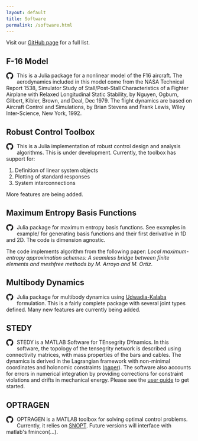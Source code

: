 ```yaml
---
layout: default
title: Software
permalink: /software.html
---
```

Visit our [GitHub page](https://github.com/isrlab) for a full list.

## F-16 Model

[<img src="assets/images/GitHub-Mark-120px-plus.png"
     alt="GitHubicon"
     style="float: left; margin-right: 10px; height:14pt" />](https://github.com/isrlab/F16Model)
This is a Julia package for a nonlinear model of the F16 aircraft. The aerodynamics included in this model come from the NASA Technical Report 1538, Simulator Study of Stall/Post-Stall Characteristics of a Fighter Airplane with Relaxed Longitudinal Static Stability, by Nguyen, Ogburn, Gilbert, Kibler, Brown, and Deal, Dec 1979. The flight dynamics are based on Aircraft Control and Simulations, by Brian Stevens and Frank Lewis, Wiley Inter-Science, New York, 1992.

## Robust Control Toolbox

[<img src="assets/images/GitHub-Mark-120px-plus.png"
     alt="GitHubicon"
     style="float: left; margin-right: 10px; height:14pt" />](https://github.com/isrlab/RobustControl)
This is a Julia implementation of robust control design and analysis algorithms. This is under development. Currently, the toolbox has support for:

1. Definition of linear system objects
1. Plotting of standard responses
1. System interconnections

More features are being added.

## Maximum Entropy Basis Functions

[<img src="assets/images/GitHub-Mark-120px-plus.png"
     alt="GitHubicon"
     style="float: left; margin-right: 10px; height:14pt" />](https://github.com/isrlab/MaximumEntropyBasisFunctions)
Julia package for maximum entropy basis functions. See examples in example/ for generating basis functions and their first derivative in 1D and 2D. The code is dimension agnostic.

The code implements algorithm from the following paper: *Local maximum-entropy approximation schemes: A seamless bridge between finite elements and meshfree methods by M. Arroyo and M. Ortiz*.

## Multibody Dynamics

[<img src="assets/images/GitHub-Mark-120px-plus.png"
     alt="GitHubicon"
     style="float: left; margin-right: 10px; height:14pt" />](https://github.com/isrlab/Multibody-Dynamics)
Julia package for multibody dynamics using [Udwadia-Kalaba](https://en.wikipedia.org/wiki/Udwadia–Kalaba_equation) formulation. This is a fairly complete package with several joint types defined. Many new features are currently being added.

## STEDY

[<img src="assets/images/GitHub-Mark-120px-plus.png"
     alt="GitHubicon"
     style="float: left; margin-right: 10px; height:14pt" />](https://github.com/isrlab/stedy)STEDY is a MATLAB Software for TEnsegrity DYnamics. In this software, the topology of the tensegrity network is described using connectivity matrices, with mass properties of the bars and cables. The dynamics is derived in the Lagrangian framework with non-minimal coordinates and holonomic constraints ([paper](https://rdcu.be/b7jyY)). The software also accounts for errors in numerical integration by providing corrections for constraint violations and drifts in mechanical energy. Please see the [user guide](https://github.com/uqLab/stedy/blob/master/Docs/UserGuide.md) to get started.

## OPTRAGEN
[<img src="assets/images/GitHub-Mark-120px-plus.png"
     alt="GitHubicon"
     style="float: left; margin-right: 10px; height:14pt" />](https://github.com/isrlab/Optragen)
OPTRAGEN is a MATLAB toolbox for solving optimal control problems. Currently, it relies on [SNOPT](https://web.stanford.edu/group/SOL/snopt.htm). Future versions will interface with matlab's fmincon(...).

<!-- #### [Polynomial Chaos](link)
Matlab scripts for applying polynomial chaos theory to propagate uncertainty in dynamical systems. A python version is also in the making. Relies on symbolic computing toolbox. 

#### [Particle based Uncertainty Quantification in Dynamical Systems](link)
* MCMC, SMC, Sampling in Convex Sets
* Transfer Operator: Fokker-Planck-Kolmogorov, Frobenius Perron
* Bayesian and optimal transport framework

#### [Convex Optimization Solvers for Massively Parallel Machines](link)
We make use of lazy synchronization and asynchronous updates across processing elements to overcome synchronization bottlenecks in massively parallel computing machines. Our QP solver achieves [160x](https:doi.org/10.13140/RG.2.1.3167.2729) speedup than synchronized parallel implementations. [OpenMP](http://openmp.org/wp/) (shared memory) and [OpenMPI](https://www.open-mpi.org/) (distributed memory) versions are available. We are also porting it to [Julia](http://julialang.org/). Solvers for other convex problems are also being developed. Stay tuned!

#### [Control System Design Toolbox](link)
* LMI based synthesis of robust control systems (using [cvx](http://cvxr.com/cvx/))
* H2, Hinf, LPV controller and estimator designs
* Probabilistic and worst-case uncertainty
* Control theoretic systems engineering
* Examples from flight control, structural control, and large-scale distributed systems -->


